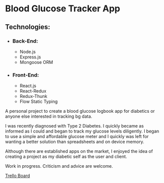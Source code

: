 # Blood Glucose Tracker App

## Technologies: 
  * ### Back-End: 
    * Node.js
    * Express.js 
    * Mongoose ORM
  * ### Front-End:
    * React.js
    * React-Redux
    * Redux-Thunk
    * Flow Static Typing

A personal project to create a blood glucose logbook app for diabetics or anyone else interested in tracking bg data.

I was recently diagnosed with Type 2 Diabetes. I quickly became as informed as I could and began to track my glucose levels diligently.
I began to use a simple and affordable glucose meter and I quickly was left for wanting a better solution than spreadsheets and on device memory. 

Although there are established apps on the market, I enjoyed the idea of creating a project as my diabetic self as the user and client.

Work in progress. Criticism and advice are welcome.

[Trello Board](https://trello.com/b/PVswNIJN/bg-tracker-app) 
